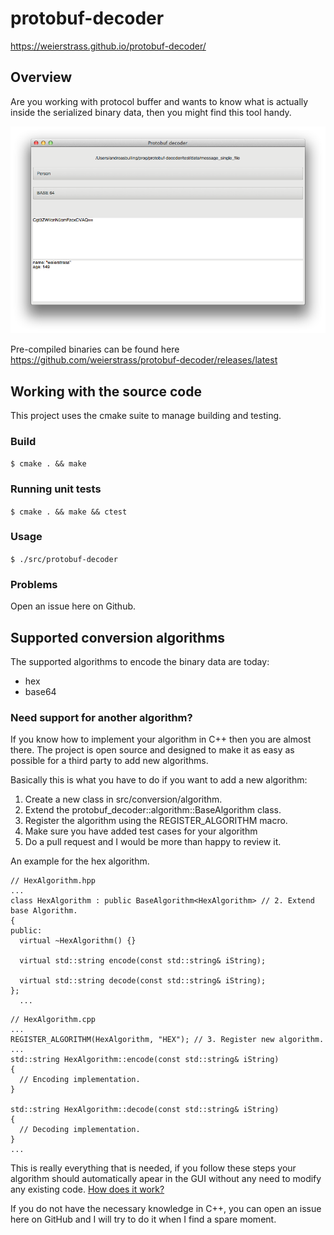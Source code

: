 # protobuf-decoder

https://weierstrass.github.io/protobuf-decoder/

## Overview
Are you working with protocol buffer and wants to know what is actually inside the serialized binary data, then you might find this tool handy.

![protobuf-decoder example.](protobuf_decoder_example.png)

Pre-compiled binaries can be found here https://github.com/weierstrass/protobuf-decoder/releases/latest

## Working with the source code
This project uses the cmake suite to manage building and testing.

### Build
`$ cmake . && make`

### Running unit tests
`$ cmake . && make && ctest`

### Usage
`$ ./src/protobuf-decoder`

### Problems
Open an issue here on Github.

## Supported conversion algorithms
The supported algorithms to encode the binary data are today:
* hex
* base64

### Need support for another algorithm?
If you know how to implement your algorithm in C++ then you are almost there. The project is open source and designed to make it as easy as possible for a third party to add new algorithms.

Basically this is what you have to do if you want to add a new algorithm:

1. Create a new class in src/conversion/algorithm.
2. Extend the protobuf_decoder::algorithm::BaseAlgorithm class.
3. Register the algorithm using the REGISTER_ALGORITHM macro.
4. Make sure you have added test cases for your algorithm
5. Do a pull request and I would be more than happy to review it.

An example for the hex algorithm.
```
// HexAlgorithm.hpp
...
class HexAlgorithm : public BaseAlgorithm<HexAlgorithm> // 2. Extend base Algorithm.
{
public:
  virtual ~HexAlgorithm() {}

  virtual std::string encode(const std::string& iString);

  virtual std::string decode(const std::string& iString);
};
  ...
```

```
// HexAlgorithm.cpp
...
REGISTER_ALGORITHM(HexAlgorithm, "HEX"); // 3. Register new algorithm.
...
std::string HexAlgorithm::encode(const std::string& iString)
{
  // Encoding implementation.
}

std::string HexAlgorithm::decode(const std::string& iString)
{
  // Decoding implementation.
}
...
```
This is really everything that is needed, if you follow these steps your algorithm should automatically apear in the GUI without any need to modify any existing code. [How does it work?](https://github.com/weierstrass/protobuf-decoder/wiki/Conversion-algorithm-details)

If you do not have the necessary knowledge in C++, you can open an issue here on GitHub and I will try to do it when I find a spare moment.
